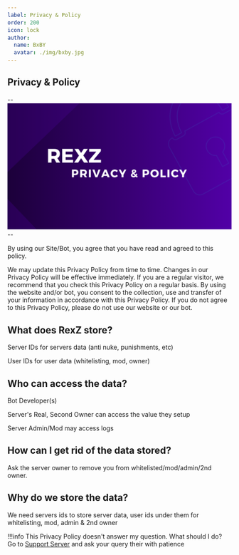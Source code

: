 ```yaml
---
label: Privacy & Policy
order: 200
icon: lock
author:
  name: BxBY
  avatar: ./img/bxby.jpg
---
```


## Privacy & Policy

--![](./img/REXZPP.png)--

By using our Site/Bot, you agree that you have read and agreed to this policy.

We may update this Privacy Policy from time to time. Changes in our Privacy Policy will be effective immediately. If you are a regular visitor, we recommend that you check this Privacy Policy on a regular basis. By using the website and/or bot, you consent to the collection, use and transfer of your information in accordance with this Privacy Policy. If you do not agree to this Privacy Policy, please do not use our website or our bot.

## What does RexZ store?

Server IDs for servers data (anti nuke, punishments, etc)

User IDs for user data (whitelisting, mod, owner)


## Who can access the data?

Bot Developer(s)

Server's Real, Second Owner can access the value they setup

Server Admin/Mod may access logs


## How can I get rid of the data stored?

Ask the server owner to remove you from whitelisted/mod/admin/2nd owner.


## Why do we store the data?

We need servers ids to store server data, user ids under them for whitelisting, mod, admin & 2nd owner

!!!info This Privacy Policy doesn't answer my question. What should I do?
Go to ⁠[Support Server](https://discord.gg/gDA4tthJxG) and ask your query their with patience